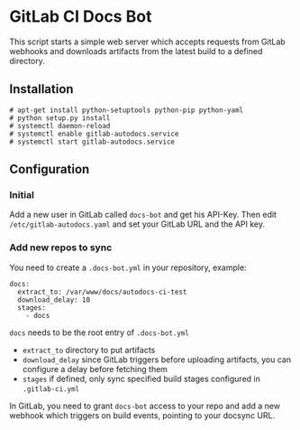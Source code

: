 # GitLab CI Docs Bot

This script starts a simple web server which accepts requests from GitLab
webhooks and downloads artifacts from the latest build to a defined directory.

## Installation

```
# apt-get install python-setuptools python-pip python-yaml
# python setup.py install
# systemctl daemon-reload
# systemctl enable gitlab-autodocs.service
# systemctl start gitlab-autodocs.service
```

## Configuration

### Initial

Add a new user in GitLab called `docs-bot` and get his API-Key. Then edit 
`/etc/gitlab-autodocs.yaml` and set your GitLab URL and the API key.

### Add new repos to sync

You need to create a `.docs-bot.yml` in your repository, example:

```
docs:
  extract_to: /var/www/docs/autodocs-ci-test
  download_delay: 10
  stages:
    - docs
```

`docs` needs to be the root entry of `.docs-bot.yml`
- `extract_to` directory to put artifacts
- `download_delay` since GitLab triggers before uploading artifacts, you can
   configure a delay before fetching them
- `stages` if defined, only sync specified build stages configured in 
  `.gitlab-ci.yml`

In GitLab, you need to grant `docs-bot` access to your repo and add a new
webhook which triggers on build events, pointing to your docsync URL.
